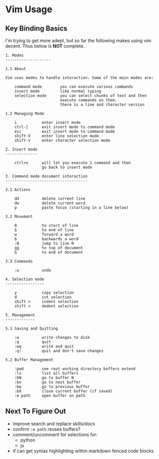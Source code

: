 # Vim Usage

## Key Binding Basics

I'm trying to get more adept, but so far the following makes using
vim decent. Thus below is **NOT** complete.

```
1. Modes
--------------------

1.1 About

Vim uses modes to handle interaction. Some of the main modes are:

    command mode        you can execute various commands
    insert mode         like normal typing
    selection mode      you can select chunks of text and then
                        execute commands on them.
                        there is a line and character version

1.2 Managing Mode

    i           enter insert mode
    ctrl-[      exit insert mode to command mode
    esc         exit insert mode to command mode
    shift-V     enter line selection mode
    shift-v     enter character selection mode

2. Insert mode
--------------

    ctrl+o      will let you execute 1 command and then
                go back to insert mode

3. Command mode document interaction
------------------------------------

3.1 Actions

    dd          delete current line
    dw          delete current word
    p           paste focus (starting in a line below)

3.2 Movement

    0           to start of line
    $           to end of line
    w           forward a word
    b           backwards a word
    :N          jump to line N
    gg          to top of document
    G           to end of document

3.3 Commands

    :u          undo

4. Selection mode
-----------------

    y           copy selection
    d           cut selection
    shift >     indent selection
    shift <     dedent selection

5. Management
-------------

5.1 Saving and Quitting

    :w          write changes to disk
    :q          quit
    :wq         write and quit
    :q!         quit and don't save changes

5.2 Buffer Management

    :pwd        see root working directory buffers extend
    :ls         list all buffers
    :bN         go to buffer N
    :bn         go to next buffer
    :bp         go to previous buffer
    :bd         close current buffer (if saved)
    :e path     open buffer on path
```

## Next To Figure Out

* improve search and replace skills/docs
* confirm `:e path` reuses buffers?
* comment/uncomment for selections for:
    * python
    * js
* if can get syntax highlighting within markdown fenced code blocks


